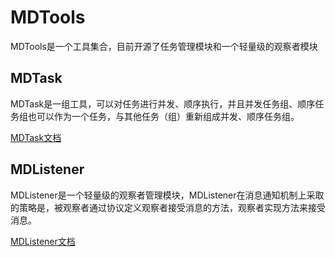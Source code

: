 # MDTools

MDTools是一个工具集合，目前开源了任务管理模块和一个轻量级的观察者模块

## MDTask

MDTask是一组工具，可以对任务进行并发、顺序执行，并且并发任务组、顺序任务组也可以作为一个任务，与其他任务（组）重新组成并发、顺序任务组。

[MDTask文档]()

## MDListener

MDListener是一个轻量级的观察者管理模块，MDListener在消息通知机制上采取的策略是，被观察者通过协议定义观察者接受消息的方法，观察者实现方法来接受消息。

[MDListener文档]()
